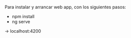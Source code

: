 Para instalar y arrancar web app, con los siguientes pasos:
- npm install
- ng serve

-> localhost:4200
